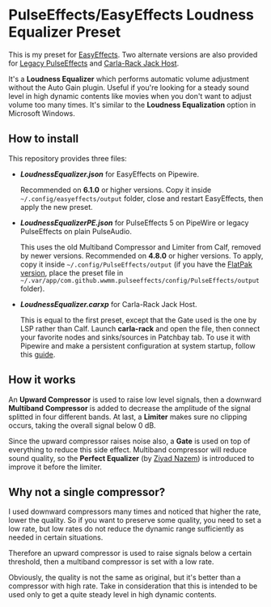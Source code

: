 # PulseEffects/EasyEffects Loudness Equalizer Preset

This is my preset for [EasyEffects](https://github.com/wwmm/easyeffects). Two alternate versions are also provided for [Legacy PulseEffects](https://github.com/wwmm/easyeffects/tree/pulseaudio-legacy) and [Carla-Rack Jack Host](https://kx.studio/Applications:Carla).

It's a **Loudness Equalizer** which performs automatic volume adjustment without the Auto Gain plugin. Useful if you're looking for a steady sound level in high dynamic contents like movies when you don't want to adjust volume too many times. It's similar to the **Loudness Equalization** option in Microsoft Windows.

## How to install

This repository provides three files:

- ***LoudnessEqualizer.json*** for EasyEffects on Pipewire.

  Recommended on **6.1.0** or higher versions. Copy it inside `~/.config/easyeffects/output` folder, close and restart EasyEffects, then apply the new preset.

- ***LoudnessEqualizerPE.json*** for PulseEffects 5 on PipeWire or legacy PulseEffects on plain PulseAudio.

  This uses the old Multiband Compressor and Limiter from Calf, removed by newer versions. Recommended on **4.8.0** or higher versions. To apply, copy it inside `~/.config/PulseEffects/output` (if you have the [FlatPak version](https://flathub.org/apps/details/com.github.wwmm.pulseeffects), place the preset file in `~/.var/app/com.github.wwmm.pulseeffects/config/PulseEffects/output` folder).

- ***LoudnessEqualizer.carxp*** for Carla-Rack Jack Host.

  This is equal to the first preset, except that the Gate used is the one by LSP rather than Calf. Launch **carla-rack** and open the file, then connect your favorite nodes and sinks/sources in Patchbay tab. To use it with Pipewire and make a persistent configuration at system startup, follow this [guide](https://wiki.archlinux.org/title/PipeWire#LADSPA,_LV2_and_VST_plugins).

## How it works

An **Upward Compressor** is used to raise low level signals, then a downward **Multiband Compressor** is added to decrease the amplitude of the signal splitted in four different bands. At last, a **Limiter** makes sure no clipping occurs, taking the overall signal below 0 dB.

Since the upward compressor raises noise also, a **Gate** is used on top of everything to reduce this side effect. Multiband compressor will reduce sound quality, so the **Perfect Equalizer** (by [Ziyad Nazem](https://www.ziyadnazem.com/post/956431457/the-perfect-eq-settings-unmasking-the-eq)) is introduced to improve it before the limiter.

## Why not a single compressor?

I used downward compressors many times and noticed that higher the rate, lower the quality. So if you want to preserve some quality, you need to set a low rate, but low rates do not reduce the dynamic range sufficiently as needed in certain situations.

Therefore an upward compressor is used to raise signals below a certain threshold, then a multiband compressor is set with a low rate.

Obviously, the quality is not the same as original, but it's better than a compressor with high rate. Take in consideration that this is intended to be used only to get a quite steady level in high dynamic contents.
